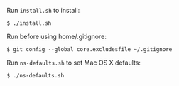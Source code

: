 Run `install.sh` to install:

    $ ./install.sh

Run before using home/.gitignore:

    $ git config --global core.excludesfile ~/.gitignore

Run `ns-defaults.sh` to set Mac OS X defaults:

    $ ./ns-defaults.sh
